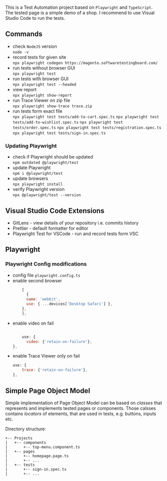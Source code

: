 This is a Test Automation project based on `Playwright` and `TypeScript`.  
The tested page is a simple demo of a shop.
I recommend to use Visual Studio Code to run the tests.

## Commands

- check `NodeJS` version  
  `node -v`
- record tests for given site  
  `npx playwright codegen https://magento.softwaretestingboard.com/`
- run tests without browser GUI  
  `npx playwright test`
- run tests with browser GUI  
  `npx playwright test --headed`
- view report  
  `npx playwright show-report`
- run Trace Viewer on zip file  
  `npx playwright show-trace trace.zip`
- run tests form exact file  
  `npx playwright test tests/add-to-cart.spec.ts`
  `npx playwright test tests/add-to-wishlist.spec.ts`
  `npx playwright test tests/order.spec.ts`
  `npx playwright test tests/registration.spec.ts`
  `npx playwright test tests/sign-in.spec.ts`

### Updating Playwright

- check if Playwright should be updated  
  `npm outdated @playwright/test`
- update Playwright  
  `npm i @playwright/test`
- update browsers  
  `npx playwright install`
- verify Playwright version  
  `npx @playwright/test --version`

## Visual Studio Code Extensions

- GitLens - view details of your repository i.e. commits history
- Prettier - default formatter for editor
- Playwright Test for VSCode - run and record tests form VSC

## Playwright

### Playwright Config modifications

- config file `playwright.config.ts`
- enable second browser
  ```javascript
      [
        {
        name: 'webkit',
        use: { ...devices['Desktop Safari'] },
      },
      ],
  ```
- enable video on fail
  ```javascript
  
      use: {
        video: {'retain-on-failure'},
  },
  ```
- enable Trace Viewer only on fail
  ```javascript
  use: {
      trace: {'retain-on-failure'},
  },
  ```

## Simple Page Object Model

Simple implementation of Page Object Model can be based on _classes_ that represents and implements tested pages or components.
Those calsses contains _locators_ of elements, that are used in tests, e.g. buttons, inputs etc.

Directory structure:

```
+-- Projects
|   +-- components
|       +-- top-menu.component.ts
|   +-- pages
|       +-- homepage.page.ts
|       +-- ...
|   +-- tests
|       +-- sign-in.spec.ts
|       +-- ...
```
